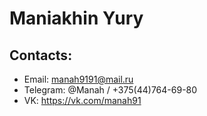 # Maniakhin Yury

## Contacts:
   + Email: manah9191@mail.ru
   + Telegram: @Manah / +375(44)764-69-80
   + VK: <https://vk.com/manah91>
